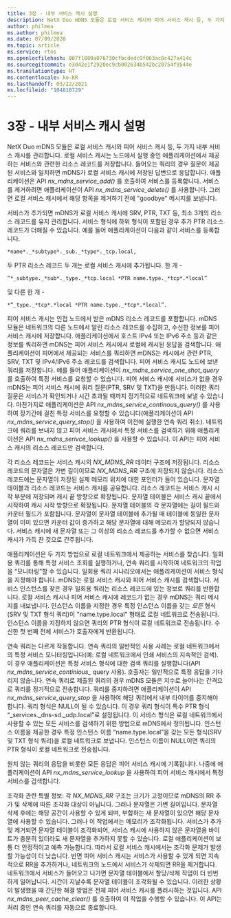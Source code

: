 ```yaml
---
title: 3장 - 내부 서비스 캐시 설명
description: NetX Duo mDNS 모듈은 로컬 서비스 캐시와 피어 서비스 캐시 등, 두 가지 내부 서비스 캐시를 관리합니다.
author: philmea
ms.author: philmea
ms.date: 07/09/2020
ms.topic: article
ms.service: rtos
ms.openlocfilehash: 007f1080a076730cfbcdedc9f063ac0c427a414c
ms.sourcegitcommit: e3d42e1f2920ec9cb002634b542bc20754f9544e
ms.translationtype: HT
ms.contentlocale: ko-KR
ms.lasthandoff: 03/22/2021
ms.locfileid: "104810729"
---
```

# <a name="chapter-3---description-of-internal-service-cache"></a>3장 - 내부 서비스 캐시 설명

NetX Duo mDNS 모듈은 로컬 서비스 캐시와 피어 서비스 캐시 등, 두 가지 내부 서비스 캐시를 관리합니다. 로컬 서비스 캐시는 노드에서 실행 중인 애플리케이션에서 제공하는 서비스와 관련한 리소스 레코드를 저장합니다. 들어오는 쿼리의 경우 질문이 제공된 서비스와 일치하면 mDNS가 로컬 서비스 캐시에 저장된 답변으로 응답합니다. 애플리케이션은 API *nx_mdns_service_add()* 를 호출하여 서비스를 등록합니다. 서비스를 제거하려면 애플리케이션이 API *nx_mdns_service_delete()* 를 사용합니다. 그러면 로컬 서비스 캐시에서 해당 항목을 제거하기 전에 "goodbye" 메시지를 보냅니다.

서비스가 추가되면 mDNS가 로컬 서비스 캐시에 SRV, PTR, TXT 등, 최소 3개의 리소스 레코드를 유지 관리합니다. 서비스 형식에 하위 형식이 포함된 경우 추가 PTR 리소스 레코드가 더해질 수 있습니다. 예를 들어 애플리케이션이 다음과 같이 서비스를 등록합니다.

```
*name*._*subtype*._sub._*type*._tcp.local,
```

두 PTR 리소스 레코드 두 개는 로컬 서비스 캐시에 추가됩니다. 한 개 -

```
“*_subtype._*sub*._type._*tcp.local *PTR name.type._*tcp*.*local”
```

및 다른 한 개 -

```
*“_type._*tcp*.*local *PTR name.type._*tcp*.*local”.
```

피어 서비스 캐시는 인접 노드에서 받은 mDNS 리소스 레코드를 포함합니다. mDNS 모듈은 네트워크의 다른 노드에서 알린 리소스 레코드를 수집하고, 수신한 정보를 피어 서비스 캐시에 저장합니다. 애플리케이션에서 호스트 IPv4 또는 IPv6 주소 등과 같은 정보를 쿼리하면 mDNS는 피어 서비스 캐시에서 로컬에 캐시된 응답을 검색합니다. 애플리케이션이 피어에서 제공되는 서비스를 쿼리하면 mDNS는 캐시에서 관련 PTR, SRV, TXT 및 IPv4/IPv6 주소 레코드를 검색합니다. 피어 서비스 캐시도 노드에 보낸 쿼리를 저장합니다. 예를 들어 애플리케이션이 *nx_mdns_service_one_shot_query* 를 호출하여 특정 서비스를 요청할 수 있습니다. 피어 서비스 캐시에 서비스가 없을 경우 mDNS는 피어 서비스 캐시에 쿼리 질문(PTR, SRV 및 TXT)을 만듭니다. 이러한 쿼리 질문은 서비스가 확인되거나 시간 초과될 때까지 정기적으로 네트워크에 보낼 수 있습니다. 마찬가지로 애플리케이션은 API *nx_mdns_service_continous_query()* 를 사용하여 장기간에 걸친 특정 서비스를 요청할 수 있습니다(애플리케이션이 API *nx_mdns_service_query_stop()* 을 사용하여 이전에 실행한 연속 쿼리 취소). 네트워크에 쿼리를 보내지 않고 피어 서비스 캐시에서 특정 서비스를 검색하기 위해 애플리케이션은 API *nx_mdns_serivce_lookup()* 을 사용할 수 있습니다. 이 API는 피어 서비스 캐시의 리소스 레코드만 검색합니다.

각 리소스 레코드는 서비스 캐시의 *NX_MDNS_RR* 데이터 구조에 저장됩니다. 리소스 레코드의 문자열은 가변 길이이므로 *NX_MDNS_RR* 구조에 저장되지 않습니다. 리소스 레코드에는 문자열이 저장된 실제 메모리 위치에 대한 포인터가 들어 있습니다. 문자열 테이블과 리소스 레코드는 서비스 캐시를 공유합니다. 리소스 레코드는 서비스 캐시 시작 부분에 저장되며 캐시 끝 방향으로 확장됩니다. 문자열 테이블은 서비스 캐시 끝에서 시작하여 캐시 시작 방향으로 확장됩니다. 문자열 테이블의 각 문자열에는 길이 필드와 카운터 필드가 포함됩니다. 문자열이 문자열 테이블에 추가될 때 테이블에 동일한 문자열이 이미 있으면 카운터 값이 증가하고 해당 문자열에 대해 메모리가 할당되지 않습니다. 서비스 캐시에 새 문자열 또는 그 이상의 리소스 레코드를 추가할 수 없으면 서비스 캐시가 가득 찬 것으로 간주됩니다.

애플리케이션은 두 가지 방법으로 로컬 네트워크에서 제공하는 서비스를 찾습니다. 일회용 쿼리를 통해 특정 서비스 조회를 실행하거나, 연속 쿼리를 시작하여 네트워크의 작업을 “모니터링”할 수 있습니다. 일회용 쿼리 시나리오에서는 애플리케이션이 서비스 형식을 지정해야 합니다. mDNS는 로컬 서비스 캐시와 피어 서비스 캐시를 검색합니다. 서비스 인스턴스를 찾은 경우 일회용 쿼리는 리소스 레코드에 있는 정보로 쿼리를 반환합니다. 로컬 서비스 캐시나 피어 서비스 캐시에 레코드가 없는 경우 mDNS는 쿼리 메시지를 내보냅니다. 인스턴스 이름을 지정한 경우 특정 인스턴스 이름을 갖는 *모든* 형식(SRV 및 TXT 형식 쿼리)이 "name.type.local" 형태로 로컬 네트워크로 전송됩니다. 인스턴스 이름을 지정하지 않으면 쿼리의 PTR 형식이 로컬 네트워크로 전송됩니다. 수신한 첫 번째 전체 서비스가 호출자에게 반환됩니다.

연속 쿼리는 다르게 작동합니다. 연속 쿼리의 일반적인 사용 사례는 로컬 네트워크에서의 특정 서비스 모니터링입니다(예: 로컬 네트워크에서 인쇄 서비스의 지속적인 검색). 이 경우 애플리케이션은 특정 서비스 형식에 대한 검색 쿼리를 실행합니다(API *nx_mdns_service_continious_* query 사용). 호출자는 일반적으로 특정 응답을 기다리지 않습니다. 연속 쿼리로 제출된 쿼리의 경우 mDNS 모듈은 지수로 늘어나는 간격으로 쿼리를 정기적으로 전송합니다. 쿼리를 중지하려면 애플리케이션이 API *nx_mdns_service_query_stop* 을 사용하여 해당 쿼리에서 내부 타이머를 중지해야 합니다. 쿼리 형식은 NULL이 될 수 있습니다. 이 경우 쿼리 형식이 특수 PTR 형식 “_services._dns-sd._udp.local”로 설정됩니다. 이 서비스 형식은 로컬 네트워크에서 사용할 수 있는 모든 서비스를 검색하기 위한 방법으로 mDNS에서 정의됩니다. 인스턴스 이름을 제공한 경우 특정 인스턴스 이름 “name.type.local”을 갖는 모든 형식(SRV 및 TXT 형식 쿼리)을 로컬 네트워크로 보냅니다. 인스턴스 이름이 NULL이면 쿼리의 PTR 형식이 로컬 네트워크로 전송됩니다.

원치 않는 쿼리의 응답을 비롯한 모든 응답은 피어 서비스 캐시에 기록됩니다. 나중에 애플리케이션이 API *nx_mdns_service_lookup* 을 사용하여 피어 서비스 캐시에서 특정 서비스를 검색합니다.

조각화 관련 특별 정보: 각 *NX_MDNS_RR* 구조는 크기가 고정이므로 mDNS의 RR 추가 및 삭제에 따른 조각화 대상이 아닙니다. 그러나 문자열은 가변 길이입니다. 문자열 삭제 후에는 해당 공간이 사용할 수 있게 되며, 부합하는 새 문자열이 있으면 해당 문자열에 사용할 수 있습니다. 그러나 이 작업에서는 메모리가 조각화됩니다. 서비스가 추가 및 제거되면 문자열 테이블이 조각화되어, 서비스 캐시에 사용하지 않은 문자열용 바이트가 충분히 있더라도 새 문자열을 추가하지 못할 수 있습니다. 로컬 애플리케이션이 보통 더 안정적이고 예측 가능합니다. 따라서 로컬 서비스 캐시에서는 조각화 문제가 발생할 가능성이 더 낮습니다. 반면 피어 서비스 캐시는 서비스가 사용할 수 있게 되면 지속적으로 RR을 추가하거나, 네트워크의 노드에서 서비스가 삭제되면 RR을 제거합니다. 네트워크에서 서비스가 들어오고 나가면 문자열 테이블에서 할당/삭제 작업이 더 빈번하게 일어납니다. 시간이 지날수록 문자열 테이블이 조각화될 수 있습니다. 이러한 상황이 발생했을 때 간단한 해결 방법은 전체 피어 서비스 캐시를 플러시하는 것입니다. API *nx_mdns_peer_cache_clear()* 를 호출하여 이 작업을 수행할 수 있습니다. 이 API는 처리 중인 연속 쿼리를 자동으로 종료합니다.
